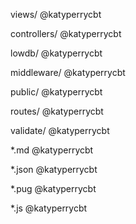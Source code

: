 views/          @katyperrycbt

controllers/    @katyperrycbt

lowdb/          @katyperrycbt

middleware/     @katyperrycbt

public/         @katyperrycbt

routes/         @katyperrycbt

validate/       @katyperrycbt

*.md            @katyperrycbt

*.json          @katyperrycbt

*.pug           @katyperrycbt

*.js            @katyperrycbt
